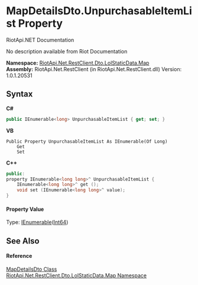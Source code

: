 # MapDetailsDto.UnpurchasableItemList Property 
RiotApi.NET Documentation 

No description available from Riot Documentation

**Namespace:**&nbsp;<a href="10e6f358-4ed4-bd59-87fe-45f3750b5a90">RiotApi.Net.RestClient.Dto.LolStaticData.Map</a><br />**Assembly:**&nbsp;RiotApi.Net.RestClient (in RiotApi.Net.RestClient.dll) Version: 1.0.1.20531

## Syntax

**C#**<br />
``` C#
public IEnumerable<long> UnpurchasableItemList { get; set; }
```

**VB**<br />
``` VB
Public Property UnpurchasableItemList As IEnumerable(Of Long)
	Get
	Set
```

**C++**<br />
``` C++
public:
property IEnumerable<long long>^ UnpurchasableItemList {
	IEnumerable<long long>^ get ();
	void set (IEnumerable<long long>^ value);
}
```


#### Property Value
Type: <a href="http://msdn2.microsoft.com/en-us/library/9eekhta0" target="_blank">IEnumerable</a>(<a href="http://msdn2.microsoft.com/en-us/library/6yy583ek" target="_blank">Int64</a>)

## See Also


#### Reference
<a href="f35130bd-e8eb-5fda-85c6-aff05bbe354e">MapDetailsDto Class</a><br /><a href="10e6f358-4ed4-bd59-87fe-45f3750b5a90">RiotApi.Net.RestClient.Dto.LolStaticData.Map Namespace</a><br />